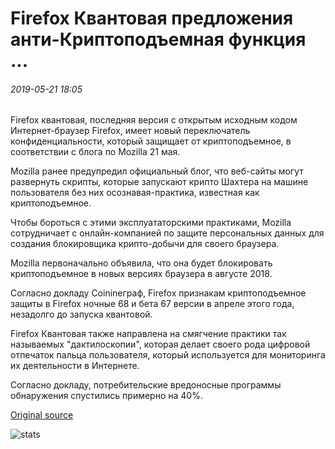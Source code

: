 # Firefox Квантовая предложения анти-Криптоподъемная функция ...

###### 2019-05-21 18:05

Firefox квантовая, последняя версия с открытым исходным кодом Интернет-браузер Firefox, имеет новый переключатель конфиденциальности, который защищает от криптоподъемное, в соответствии с блога по Mozilla 21 мая.

Mozilla ранее предупредил официальный блог, что веб-сайты могут развернуть скрипты, которые запускают крипто Шахтера на машине пользователя без них осознавая-практика, известная как криптоподъемное.

Чтобы бороться с этими эксплуататорскими практиками, Mozilla сотрудничает с онлайн-компанией по защите персональных данных для создания блокировщика крипто-добычи для своего браузера.

Mozilla первоначально объявила, что она будет блокировать криптоподъемное в новых версиях браузера в августе 2018.

Согласно докладу Coinineграф, Firefox признакам криптоподъемное защиты в Firefox ночные 68 и бета 67 версии в апреле этого года, незадолго до запуска квантовой.

Firefox Квантовая также направлена на смягчение практики так называемых "дактилоскопии", которая делает своего рода цифровой отпечаток пальца пользователя, который используется для мониторинга их деятельности в Интернете.

Согласно докладу, потребительские вредоносные программы обнаружения спустились примерно на 40%.

[Original source](https://cointelegraph.com/news/firefox-quantum-offers-anti-cryptojacking-feature)

![stats](https://c.statcounter.com/11760860/0/a89fa40b/1/ "stats")